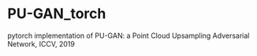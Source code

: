 # PU-GAN_torch
pytorch implementation of PU-GAN: a Point Cloud Upsampling Adversarial Network, ICCV, 2019
